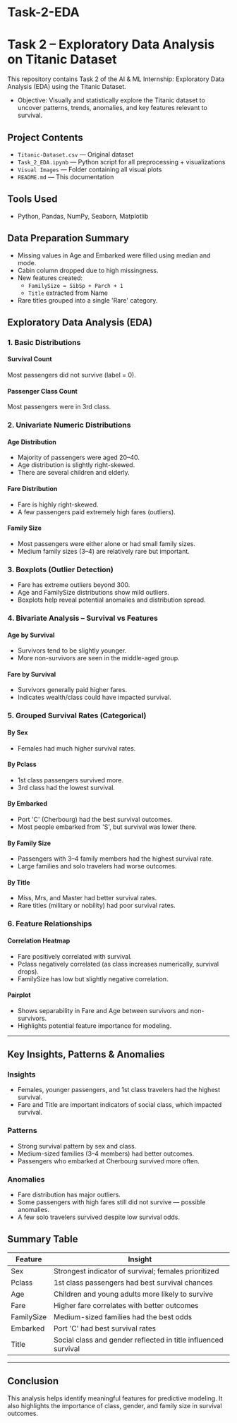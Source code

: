# Task-2-EDA
# Task 2 – Exploratory Data Analysis on Titanic Dataset 

This repository contains Task 2 of the AI & ML Internship: Exploratory Data Analysis (EDA) using the Titanic Dataset.

- Objective: Visually and statistically explore the Titanic dataset to uncover patterns, trends, anomalies, and key features relevant to survival.

## Project Contents

- `Titanic-Dataset.csv` — Original dataset  
- `Task_2_EDA.ipynb` — Python script for all preprocessing + visualizations  
- `Visual Images` — Folder containing all visual plots  
- `README.md` — This documentation  

## Tools Used
- Python, Pandas, NumPy, Seaborn, Matplotlib

## Data Preparation Summary

- Missing values in Age and Embarked were filled using median and mode.
- Cabin column dropped due to high missingness.
- New features created:
  - `FamilySize = SibSp + Parch + 1`
  - `Title` extracted from Name
- Rare titles grouped into a single 'Rare' category.

##  Exploratory Data Analysis (EDA)

###  1. Basic Distributions

####  Survival Count
Most passengers did not survive (label = 0).

####  Passenger Class Count
Most passengers were in 3rd class.

### 2. Univariate Numeric Distributions

####  Age Distribution
- Majority of passengers were aged 20–40.
- Age distribution is slightly right-skewed.
- There are several children and elderly.

####  Fare Distribution
- Fare is highly right-skewed.
- A few passengers paid extremely high fares (outliers).

####  Family Size
- Most passengers were either alone or had small family sizes.
- Medium family sizes (3–4) are relatively rare but important.

### 3. Boxplots (Outlier Detection)

- Fare has extreme outliers beyond 300.
- Age and FamilySize distributions show mild outliers.
- Boxplots help reveal potential anomalies and distribution spread.

### 4. Bivariate Analysis – Survival vs Features

#### Age by Survival
- Survivors tend to be slightly younger.
- More non-survivors are seen in the middle-aged group.

#### Fare by Survival
- Survivors generally paid higher fares.
- Indicates wealth/class could have impacted survival.

###  5. Grouped Survival Rates (Categorical)

#### By Sex
- Females had much higher survival rates.

#### By Pclass
- 1st class passengers survived more.
- 3rd class had the lowest survival.

#### By Embarked
- Port 'C' (Cherbourg) had the best survival outcomes.
- Most people embarked from 'S', but survival was lower there.

#### By Family Size
- Passengers with 3–4 family members had the highest survival rate.
- Large families and solo travelers had worse outcomes.

#### By Title
- Miss, Mrs, and Master had better survival rates.
- Rare titles (military or nobility) had poor survival rates.

###  6. Feature Relationships

#### Correlation Heatmap
- Fare positively correlated with survival.
- Pclass negatively correlated (as class increases numerically, survival drops).
- FamilySize has low but slightly negative correlation.

#### Pairplot
- Shows separability in Fare and Age between survivors and non-survivors.
- Highlights potential feature importance for modeling.

---

##  Key Insights, Patterns & Anomalies

###  Insights
- Females, younger passengers, and 1st class travelers had the highest survival.
- Fare and Title are important indicators of social class, which impacted survival.

###  Patterns
- Strong survival pattern by sex and class.
- Medium-sized families (3–4 members) had better outcomes.
- Passengers who embarked at Cherbourg survived more often.

###  Anomalies
- Fare distribution has major outliers.
- Some passengers with high fares still did not survive — possible anomalies.
- A few solo travelers survived despite low survival odds.

##  Summary Table

| Feature     | Insight |
|-------------|---------|
| Sex         | Strongest indicator of survival; females prioritized |
| Pclass      | 1st class passengers had best survival chances |
| Age         | Children and young adults more likely to survive |
| Fare        | Higher fare correlates with better outcomes |
| FamilySize  | Medium-sized families had the best odds |
| Embarked    | Port 'C' had best survival rates |
| Title       | Social class and gender reflected in title influenced survival |

---

##  Conclusion

This analysis helps identify meaningful features for predictive modeling. It also highlights the importance of class, gender, and family size in survival outcomes.

